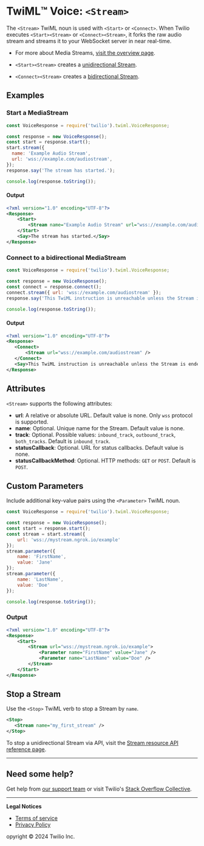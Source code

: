 # TwiML™️ Voice: `<Stream>`

The `<Stream>` TwiML noun is used with `<Start>` or `<Connect>`. When Twilio executes `<Start><Stream>` or `<Connect><Stream>`, it forks the raw audio stream and streams it to your WebSocket server in near real-time.

- For more about Media Streams, [visit the overview page](https://www.twilio.com/docs/voice/media-streams).

- `<Start><Stream>` creates a [unidirectional Stream](https://www.twilio.com/docs/voice/media-streams#unidirectional-media-streams).
- `<Connect><Stream>` creates a [bidirectional Stream](https://www.twilio.com/docs/voice/media-streams#bidirectional-media-streams).

## Examples

### Start a MediaStream

```javascript
const VoiceResponse = require('twilio').twiml.VoiceResponse;

const response = new VoiceResponse();
const start = response.start();
start.stream({
  name: 'Example Audio Stream',
  url: 'wss://example.com/audiostream',
});
response.say('The stream has started.');

console.log(response.toString());
```

#### Output

```xml
<?xml version="1.0" encoding="UTF-8"?>
<Response>
    <Start>
        <Stream name="Example Audio Stream" url="wss://example.com/audiostream" />
    </Start>
    <Say>The stream has started.</Say>
</Response>
```

### Connect to a bidirectional MediaStream

```javascript
const VoiceResponse = require('twilio').twiml.VoiceResponse;

const response = new VoiceResponse();
const connect = response.connect();
connect.stream({ url: 'wss://example.com/audiostream' });
response.say('This TwiML instruction is unreachable unless the Stream is ended by your WebSocket server.');

console.log(response.toString());
```

#### Output

```xml
<?xml version="1.0" encoding="UTF-8"?>
<Response>
   <Connect>
       <Stream url="wss://example.com/audiostream" />
   </Connect>
   <Say>This TwiML instruction is unreachable unless the Stream is ended by your WebSocket server.</Say>
</Response>
```

## Attributes

`<Stream>` supports the following attributes:

- **url**: A relative or absolute URL. Default value is none. Only `wss` protocol is supported.
- **name**: Optional. Unique name for the Stream. Default value is none.
- **track**: Optional. Possible values: `inbound_track`, `outbound_track`, `both_tracks`. Default is `inbound_track`.
- **statusCallback**: Optional. URL for status callbacks. Default value is none.
- **statusCallbackMethod**: Optional. HTTP methods: `GET` or `POST`. Default is `POST`.

## Custom Parameters

Include additional key-value pairs using the `<Parameter>` TwiML noun.

```javascript
const VoiceResponse = require('twilio').twiml.VoiceResponse;

const response = new VoiceResponse();
const start = response.start();
const stream = start.stream({
    url: 'wss://mystream.ngrok.io/example'
});
stream.parameter({
    name: 'FirstName',
    value: 'Jane'
});
stream.parameter({
    name: 'LastName',
    value: 'Doe'
});

console.log(response.toString());
```

### Output

```xml
<?xml version="1.0" encoding="UTF-8"?>
<Response>
    <Start>
        <Stream url="wss://mystream.ngrok.io/example">
            <Parameter name="FirstName" value="Jane" />
            <Parameter name="LastName" value="Doe" />
        </Stream>
    </Start>
</Response>
```

## Stop a Stream

Use the `<Stop>` TwiML verb to stop a Stream by `name`.

```xml
<Stop>
   <Stream name="my_first_stream" />
</Stop>
```

To stop a unidirectional Stream via API, visit the [Stream resource API reference page](https://www.twilio.com/docs/voice/api/stream-resource).

---

## Need some help?

Get help from [our support team](https://help.twilio.com) or visit Twilio's [Stack Overflow Collective](https://stackoverflow.com/collectives/twilio).

---

**Legal Notices**

- [Terms of service](https://www.twilio.com/en-us/legal/tos)
- [Privacy Policy](https://www.twilio.com/en-us/legal/privacy)

opyright © 2024 Twilio Inc.